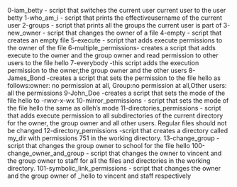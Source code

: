 0-iam_betty - script that switches the current user current user to the user betty
1-who_am_i - script that prints the effectiveusername of the current user
2-groups - script that prints all the groups the current user is part of
3-new_owner - script that changes the owner of a file
4-empty - script that creates an empty file
5-execute - script that adds execute permissions to the owner of the file
6-multiple_permissions- creates a script that adds execute to the owner and the group owner and read permission to other users to the file hello
7-everybody -this script adds the execution permission to the owner,the group owner and the other users
8-James_Bond -creates a script that sets the permission to the file hello as follows:owner: no permission at all, Group:no permission at all,Other users: all the permissions
9-John_Doe -creates a script that sets the mode of the file hello to -rwxr-x-wx
10-mirror_permissions -  script that sets the mode of the file hello the same as olleh’s mode
11-directories_permissions - script that adds execute permission to all subdirectories of the current directory for the owner, the group owner and all other users. Regular files should not be changed
12-directory_permissions -script that creates a directory called my_dir with permissions 751 in the working directory.
13-change_group -script that changes the group owner to school for the file hello
100-change_owner_and_group -  script that changes the owner to vincent and the group owner to staff for all the files and directories in the working directory.
101-symbolic_link_permissions - script that changes the owner and the group owner of _hello to vincent and staff respectively
